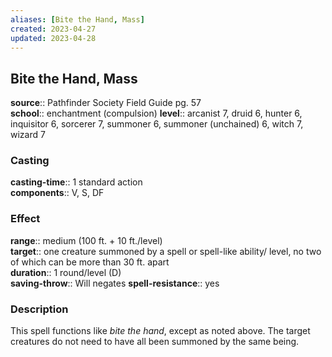 ```yaml
---
aliases: [Bite the Hand, Mass]
created: 2023-04-27
updated: 2023-04-28
---
```


## Bite the Hand, Mass

**source**:: Pathfinder Society Field Guide pg. 57  
**school**:: enchantment (compulsion)
**level**:: arcanist 7, druid 6, hunter 6, inquisitor 6, sorcerer 7, summoner 6, summoner (unchained) 6, witch 7, wizard 7

### Casting

**casting-time**:: 1 standard action  
**components**:: V, S, DF

### Effect

**range**:: medium (100 ft. + 10 ft./level)  
**target**:: one creature summoned by a spell or spell-like ability/ level, no two of which can be more than 30 ft. apart  
**duration**:: 1 round/level (D)  
**saving-throw**:: Will negates
**spell-resistance**:: yes

### Description

This spell functions like *bite the hand*, except as noted above. The target creatures do not need to have all been summoned by the same being.
